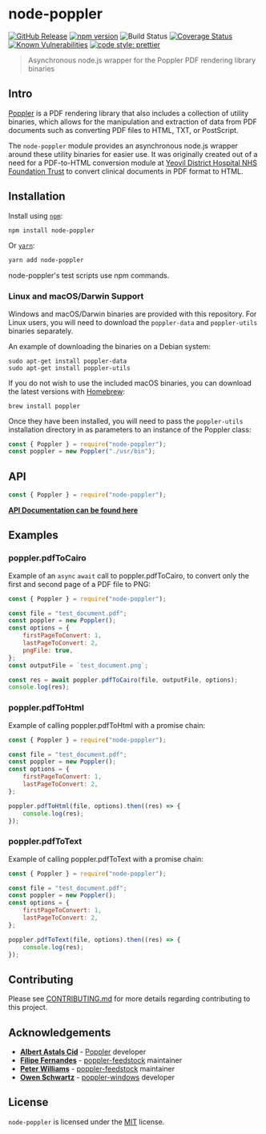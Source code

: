# node-poppler

[![GitHub Release](https://img.shields.io/github/release/Fdawgs/node-poppler.svg)](https://github.com/Fdawgs/node-poppler/releases/latest/)
[![npm version](https://img.shields.io/npm/v/node-poppler)](https://www.npmjs.com/package/node-poppler)
![Build Status](https://github.com/Fdawgs/node-poppler/workflows/CI/badge.svg?branch=master)
[![Coverage Status](https://coveralls.io/repos/github/Fdawgs/node-poppler/badge.svg?branch=master)](https://coveralls.io/github/Fdawgs/node-poppler?branch=master)
[![Known Vulnerabilities](https://snyk.io/test/github/Fdawgs/node-poppler/badge.svg)](https://snyk.io/test/github/Fdawgs/node-poppler)
[![code style: prettier](https://img.shields.io/badge/code_style-prettier-ff69b4.svg?style=flat)](https://github.com/prettier/prettier)

> Asynchronous node.js wrapper for the Poppler PDF rendering library binaries

## Intro

[Poppler](https://poppler.freedesktop.org/) is a PDF rendering library that also includes a collection of utility binaries, which allows for the manipulation and extraction of data from PDF documents such as converting PDF files to HTML, TXT, or PostScript.

The `node-poppler` module provides an asynchronous node.js wrapper around these utility binaries for easier use.
It was originally created out of a need for a PDF-to-HTML conversion module at [Yeovil District Hospital NHS Foundation Trust](https://yeovilhospital.co.uk/) to convert clinical documents in PDF format to HTML.

## Installation

Install using [`npm`](https://www.npmjs.com/package/node-poppler):

```bash
npm install node-poppler
```

Or [`yarn`](https://yarnpkg.com/en/package/node-poppler):

```bash
yarn add node-poppler
```

node-poppler's test scripts use npm commands.

### Linux and macOS/Darwin Support

Windows and macOS/Darwin binaries are provided with this repository.
For Linux users, you will need to download the `poppler-data` and `poppler-utils` binaries separately.

An example of downloading the binaries on a Debian system:

```
sudo apt-get install poppler-data
sudo apt-get install poppler-utils
```

If you do not wish to use the included macOS binaries, you can download the latest versions with [Homebrew](https://brew.sh/):

```
brew install poppler
```

Once they have been installed, you will need to pass the `poppler-utils` installation directory in as parameters to an instance of the Poppler class:

```js
const { Poppler } = require("node-poppler");
const poppler = new Poppler("./usr/bin");
```

## API

```js
const { Poppler } = require("node-poppler");
```

[**API Documentation can be found here**](https://github.com/Fdawgs/node-poppler/blob/master/API.md)

## Examples

### poppler.pdfToCairo

Example of an `async` `await` call to poppler.pdfToCairo, to convert only the first and second page of a PDF file to PNG:

```js
const { Poppler } = require("node-poppler");

const file = "test_document.pdf";
const poppler = new Poppler();
const options = {
	firstPageToConvert: 1,
	lastPageToConvert: 2,
	pngFile: true,
};
const outputFile = `test_document.png`;

const res = await poppler.pdfToCairo(file, outputFile, options);
console.log(res);
```

### poppler.pdfToHtml

Example of calling poppler.pdfToHtml with a promise chain:

```js
const { Poppler } = require("node-poppler");

const file = "test_document.pdf";
const poppler = new Poppler();
const options = {
	firstPageToConvert: 1,
	lastPageToConvert: 2,
};

poppler.pdfToHtml(file, options).then((res) => {
	console.log(res);
});
```

### poppler.pdfToText

Example of calling poppler.pdfToText with a promise chain:

```js
const { Poppler } = require("node-poppler");

const file = "test_document.pdf";
const poppler = new Poppler();
const options = {
	firstPageToConvert: 1,
	lastPageToConvert: 2,
};

poppler.pdfToText(file, options).then((res) => {
	console.log(res);
});
```

## Contributing

Please see [CONTRIBUTING.md](https://github.com/Fdawgs/node-poppler/blob/master/CONTRIBUTING.md) for more details regarding contributing to this project.

## Acknowledgements

-   [**Albert Astals Cid**](https://github.com/albert-astals-cid-kdab) - [Poppler](https://poppler.freedesktop.org/) developer
-   [**Filipe Fernandes**](https://github.com/ocefpaf/) - [poppler-feedstock](https://github.com/conda-forge/poppler-feedstock) maintainer
-   [**Peter Williams**](https://github.com/pkgw/) - [poppler-feedstock](https://github.com/conda-forge/poppler-feedstock) maintainer
-   [**Owen Schwartz**](https://github.com/oschwartz10612) - [poppler-windows](https://github.com/oschwartz10612/poppler-windows) developer

## License

`node-poppler` is licensed under the [MIT](https://github.com/Fdawgs/node-poppler/blob/master/LICENSE) license.
